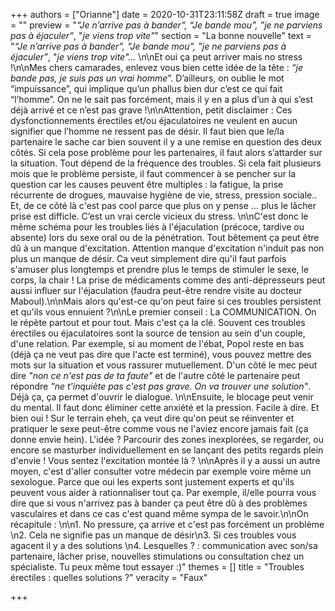 +++
authors = ["Orianne"]
date = 2020-10-31T23:11:58Z
draft = true
image = ""
preview = "_“Je n’arrive pas à bander”, “Je bande mou”, ”je ne parviens pas à éjaculer”_, \"_je viens trop vite\"_"
section = "La bonne nouvelle"
text = "_“Je n’arrive pas à bander”, “Je bande mou”, ”je ne parviens pas à éjaculer”_, \"_je viens trop vite\"..._ \n\nEt oui ça peut arriver mais no stress !\n\nMes chers camarades, enlevez vous bien cette idée de la tête : _“je bande pas, je suis pas un vrai homme_”. D’ailleurs, on oublie le mot “impuissance”, qui implique qu’un phallus bien dur c’est ce qui fait “l’homme”. On ne le sait pas forcément, mais il y en a plus d’un à qui s’est déjà arrivé et ce n’est pas grave !\n\nAttention, petit disclaimer : Ces dysfonctionnements érectiles et/ou éjaculatoires ne veulent en aucun signifier que l’homme ne ressent pas de désir. Il faut bien que le/la partenaire le sache car bien souvent il y a une remise en question des deux côtés. Si cela pose problème pour les partenaires, il faut alors s’attarder sur la situation. Tout dépend de la fréquence des troubles. Si cela fait plusieurs mois que le problème persiste, il faut commencer à se pencher sur la question car les causes peuvent être multiples : la fatigue, la prise récurrente de drogues, mauvaise hygiène de vie, stress, pression sociale.. Et, de ce côté là c'est pas cool parce que plus on y pense ... plus le lâcher prise est difficle. C’est un vrai cercle vicieux du stress. \n\nC'est donc le même schéma pour les troubles liés à l'éjaculation (précoce, tardive ou absente) lors du sexe oral ou de la pénétration. Tout bêtement ça peut être dû à un manque d'excitation. Attention manque d'excitation n'induit pas non plus un manque de désir. Ca  veut simplement dire qu'il faut parfois s'amuser plus longtemps et prendre plus le temps de stimuler le sexe, le corps, la chair ! La prise de médicaments comme des anti-dépresseurs peut aussi influer sur l'éjaculation (faudra peut-être rendre visite au docteur Maboul).\n\nMais alors qu'est-ce qu'on peut faire si ces troubles persistent et qu'ils vous ennuient ?\n\nLe premier conseil : La COMMUNICATION. On le répète partout et pour tout. Mais c'est ça la clé. Souvent ces troubles érectiles ou éjaculatoires sont la source de tension au sein d'un couple, d'une relation. Par exemple, si au moment de l'ébat, Popol reste en bas (déjà ça ne veut pas dire que l'acte est terminé), vous pouvez mettre des mots sur la situation et vous rassurer mutuellement. D'un côté le mec peut dire _\"non ce n'est pas de ta faute\"_ et de l'autre côté le partenaire peut répondre _\"ne t'inquiète pas c'est pas grave. On va trouver une solution\"_. Déjà ça, ça permet d'ouvrir le dialogue. \n\nEnsuite, le blocage peut venir du mental. Il faut donc éliminer cette anxiété et la pression. Facile à dire. Et bien oui ! Sur le terrain eheh, ça veut dire qu'on peut se réinventer et pratiquer le sexe peut-être comme vous ne l'aviez encore jamais fait (ça donne envie hein). L'idée ? Parcourir des zones inexplorées, se regarder, ou encore se masturber individuellement en se lançant des petits regards plein d'envie !  Vous sentez l'excitation montée là ? \n\nAprès il y a aussi un autre moyen, c'est d'aller consulter votre médecin par exemple voire même un sexologue. Parce que oui les experts sont  justement experts et qu'ils peuvent vous aider à rationnaliser tout ça. Par exemple, il/elle pourra vous dire que si vous n'arrivez pas à bander ça peut être dû à des problèmes vasculaires et dans ce cas c'est quand même sympa de le savoir.\n\nOn récapitule : \n\n1. No pressure, ça arrive et c'est pas forcément un problème \n2. Cela ne signifie pas un manque de désir\n3. Si ces troubles vous agacent il y a des solutions \n4. Lesquelles ? :  communication avec son/sa partenaire, lâcher prise, nouvelles stimulations ou  consultation chez un spécialiste. Tu peux même tout essayer :)"
themes = []
title = "Troubles érectiles : quelles solutions ?"
veracity = "Faux"

+++
